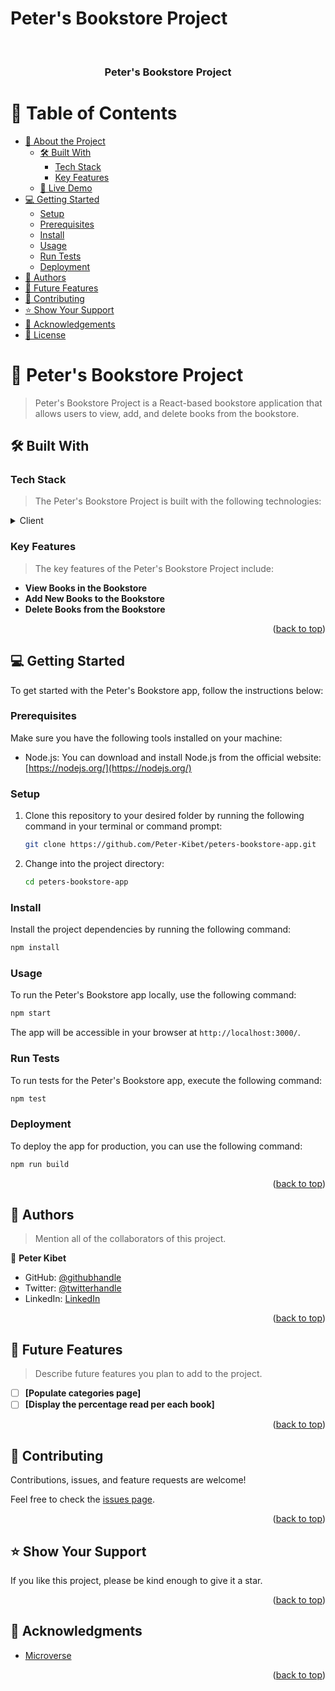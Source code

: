 # Peter's Bookstore Project

<div align="center">
  <br/>

  <h3><b>Peter's Bookstore Project</b></h3>

</div>

# 📗 Table of Contents

- [📖 About the Project](#about-project)
  - [🛠 Built With](#built-with)
    - [Tech Stack](#tech-stack)
    - [Key Features](#key-features)
  - [🚀 Live Demo](#live-demo)
- [💻 Getting Started](#getting-started)
  - [Setup](#setup)
  - [Prerequisites](#prerequisites)
  - [Install](#install)
  - [Usage](#usage)
  - [Run Tests](#run-tests)
  - [Deployment](#deployment)
- [👥 Authors](#authors)
- [🔭 Future Features](#future-features)
- [🤝 Contributing](#contributing)
- [⭐️ Show Your Support](#support)
- [🙏 Acknowledgements](#acknowledgements)
- [📝 License](#license)

# 📖 Peter's Bookstore Project <a name="about-project"></a>

> Peter's Bookstore Project is a React-based bookstore application that allows users to view, add, and delete books from the bookstore.

## 🛠 Built With <a name="built-with"></a>

### Tech Stack <a name="tech-stack"></a>

> The Peter's Bookstore Project is built with the following technologies:

<details>
  <summary>Client</summary>
  <ul>
    <li><a href="https://reactjs.org/">React.js</a></li>
  </ul>
</details>

<!-- Features -->

### Key Features <a name="key-features"></a>

> The key features of the Peter's Bookstore Project include:

- **View Books in the Bookstore**
- **Add New Books to the Bookstore**
- **Delete Books from the Bookstore**

<p align="right">(<a href="#readme-top">back to top</a>)</p>

<!-- GETTING STARTED -->

## 💻 Getting Started <a name="getting-started"></a>

To get started with the Peter's Bookstore app, follow the instructions below:

### Prerequisites

Make sure you have the following tools installed on your machine:

- Node.js: You can download and install Node.js from the official website: [https://nodejs.org/](https://nodejs.org/)

### Setup

1. Clone this repository to your desired folder by running the following command in your terminal or command prompt:

   ```sh
   git clone https://github.com/Peter-Kibet/peters-bookstore-app.git
   ```

2. Change into the project directory:

   ```sh
   cd peters-bookstore-app
   ```

### Install

Install the project dependencies by running the following command:

```sh
npm install
```

### Usage

To run the Peter's Bookstore app locally, use the following command:

```sh
npm start
```

The app will be accessible in your browser at `http://localhost:3000/`.

### Run Tests

To run tests for the Peter's Bookstore app, execute the following command:

```sh
npm test
```

### Deployment

To deploy the app for production, you can use the following command:

```sh
npm run build
```

<p align="right">(<a href="#readme-top">back to top</a>)</p>

<!-- AUTHORS -->

## 👥 Authors <a name="authors"></a>

> Mention all of the collaborators of this project.

👤 **Peter Kibet**

- GitHub: [@githubhandle](https://github.com/Peter-Kibet)
- Twitter: [@twitterhandle](https://twitter.com/Peter_Montana_J)
- LinkedIn: [LinkedIn](https://www.linkedin.com/in/peter-jk-077148195/?lipi=urn%3Ali%3Apage%3Ad_flagship3_feed%3BRtNdLwX9S4KxQRQYgnD7qQ%3D%3D)

<p align="right">(<a href="#readme-top">back to top</a>)</p>

<!-- FUTURE FEATURES -->

## 🔭 Future Features <a name="future-features"></a>

> Describe future features you plan to add to the project.

- [ ] **[Populate categories page]**
- [ ] **[Display the percentage read per each book]**

<p align="right">(<a href="#readme-top">back to top</a>)</p>

<!-- CONTRIBUTING -->

## 🤝 Contributing <a name="contributing"></a>

Contributions, issues, and feature requests are welcome!

Feel free to check the [issues page](../../issues/).

<p align="right">(<a href="#readme-top">back to top</a>)</p>

<!-- SUPPORT -->

## ⭐️ Show Your Support <a name="support"></a>

If you like this project, please be kind enough to give it a star.

<p align="right">(<a href="#readme-top">back to top</a>)</p>

<!-- ACKNOWLEDGEMENTS -->

## 🙏 Acknowledgments <a name="acknowledgements"></a>

- [Microverse](https://www.microverse.org/)

<p align="right">(<a href="#readme-top">back to top</a>)
